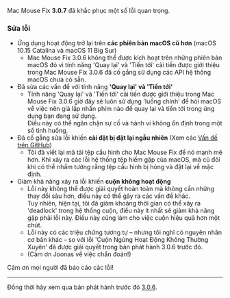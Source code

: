 Mac Mouse Fix **3.0.7** đã khắc phục một số lỗi quan trọng.

### Sửa lỗi

- Ứng dụng hoạt động trở lại trên **các phiên bản macOS cũ hơn** (macOS 10.15 Catalina và macOS 11 Big Sur)
    - Mac Mouse Fix 3.0.6 không thể được kích hoạt trên những phiên bản macOS đó vì tính năng 'Quay lại' và 'Tiến tới' cải tiến được giới thiệu trong Mac Mouse Fix 3.0.6 đã cố gắng sử dụng các API hệ thống macOS chưa có sẵn.
- Đã sửa các vấn đề với tính năng **'Quay lại' và 'Tiến tới'**
    - Tính năng 'Quay lại' và 'Tiến tới' cải tiến được giới thiệu trong Mac Mouse Fix 3.0.6 giờ đây sẽ luôn sử dụng 'luồng chính' để hỏi macOS về việc nên giả lập nhấn phím nào để quay lại và tiến tới trong ứng dụng bạn đang sử dụng. \
    Điều này có thể ngăn chặn sự cố và hành vi không ổn định trong một số tình huống.
- Đã cố gắng sửa lỗi khiến **cài đặt bị đặt lại ngẫu nhiên** (Xem các [Vấn đề trên GitHub](https://github.com/noah-nuebling/mac-mouse-fix/issues?q=is%3Aissue%20label%3A%22Config%20Reset%20Intermittently%22))
    - Tôi đã viết lại mã tải tệp cấu hình cho Mac Mouse Fix để nó mạnh mẽ hơn. Khi xảy ra các lỗi hệ thống tệp hiếm gặp của macOS, mã cũ đôi khi có thể nhầm tưởng rằng tệp cấu hình bị hỏng và đặt lại về mặc định.
- Giảm khả năng xảy ra lỗi khiến **cuộn không hoạt động**
    - Lỗi này không thể được giải quyết hoàn toàn mà không cần những thay đổi sâu hơn, điều này có thể gây ra các vấn đề khác. \
    Tuy nhiên, hiện tại, tôi đã giảm khoảng thời gian có thể xảy ra 'deadlock' trong hệ thống cuộn, điều này ít nhất sẽ giảm khả năng gặp phải lỗi này. Điều này cũng làm cho việc cuộn hiệu quả hơn một chút.
    - Lỗi này có các triệu chứng tương tự – nhưng tôi nghĩ có nguyên nhân cơ bản khác – so với lỗi 'Cuộn Ngừng Hoạt Động Không Thường Xuyên' đã được giải quyết trong bản phát hành 3.0.6 trước đó.
    - (Cảm ơn Joonas về việc chẩn đoán!)

Cảm ơn mọi người đã báo cáo các lỗi!

---

Đồng thời hãy xem qua bản phát hành trước đó [3.0.6](https://github.com/noah-nuebling/mac-mouse-fix/releases/tag/3.0.6).